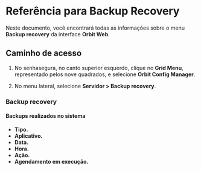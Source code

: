 # Referência para Backup Recovery

Neste documento, você encontrará todas as informações sobre o menu **Backup recovery** da interface **Orbit Web**.

## Caminho de acesso

1. No senhasegura, no canto superior esquerdo, clique no **Grid Menu**, representado pelos nove quadrados, e selecione **Orbit Config Manager**.

1. No menu lateral, selecione **Servidor > Backup recovery**.

### Backup recovery

#### Backups realizados no sistema

* **Tipo.**
* **Aplicativo.**
* **Data.**
* **Hora.**
* **Ação.**
* **Agendamento em execução.**

